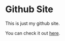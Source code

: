 # Github Site

This is just my github site.

You can check it out [here](https://gabrielmaia2.github.io/).
